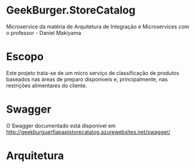 # GeekBurger.StoreCatalog
Microservice da matéria de Arquitetura de Integração e Microservices com o professor - Daniel Makiyama

# Escopo
Este projeto trata-se de um micro serviço de classificação de produtos baseados nas áreas de preparo disponíveis e, principalmente, nas restrições alimentares do cliente.

# Swagger
O Swagger documentado está disponível em http://geekburguerfiapapistorecatalog.azurewebsites.net/swagger/

# Arquitetura
